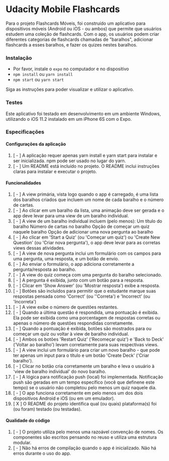 # Udacity Mobile Flashcards

Para o projeto Flashcards Móveis, foi construído um aplicativo para dispositivos móveis (Android ou iOS - ou ambos) que permite que usuários estudem uma coleção de flashcards. Com o app, os usuários podem criar diferentes categorias de flashcards chamadas de "baralhos", adicionar flashcards a esses baralhos, e fazer os quizes nestes baralhos.


### Instalação

* Por favor, instale o `expo` no computador e no dispositivo
* `npm install` ou `yarn install`
* `npm start` ou `yarn start`

Siga as instruções para poder visualizar e utilizar o aplicativo.


### Testes

Este aplicativo foi testado em desenvolvimento em um ambiente Windows, utilizando o iOS 11.2 instalado em um iPhone 6S com o Expo.


### Especificações

#### Configurações da aplicação
1) [ - ] A aplicação requer apenas yarn install e yarn start para instalar e ser inicializada. npm pode ser usado no lugar do yarn.
2) [ - ] Um README está incluído no projeto. O README inclui instruções claras para instalar e executar o projeto.

#### Funcionalidades

1) [ - ] A view primária, vista logo quando o app é carregado, é
uma lista dos baralhos criados que incluem um nome de
cada baralho e o número de cartas.
2) [ - ] Ao clicar em um baralho da lista, uma animação deve ser
gerada e o app deve levar para uma view de um baralho
individual.
3) [ - ] A view de um baralho individual incluem (pelo menos):
Um título do baralho
Número de cartas no baralho
Opção de começar um quiz naquele baralho
Opção de adicionar uma nova pergunta ao baralho
4) [ - ] Ao clicar em 'Start a Quiz' (ou 'Começar um quiz') ou
'Create New Question' (ou 'Criar nova pergunta'), o app
deve levar para as corretas views dessas atividades.
5) [ - ] A view de nova pergunta inclui um formulário com os
campos para uma pergunta, uma resposta, e um botão
de envio.
6) [ - ] Ao enviar o formulário, o app adiciona corretamente a
pergunta/resposta ao baralho.
7) [ - ] A view do quiz começa com uma pergunta do baralho
selecionado.
8) [ - ] A pergunta é exibida, junto com um botão para a
resposta.
9) [ - ] Clicar em 'Show Answer' (ou 'Mostrar resposta') exibe
a resposta.
10) [ - ] Botões são incluídos para permitir que o estudante
marque suas respostas pensada como 'Correct' (ou
''Correta') e 'Incorrect' (ou 'Incorreta')
11) [ - ] A view exibe o número de questões restantes.
12) [ - ] Quando a última questão é respondida, uma
pontuação é exibida. Ela pode ser exibida como uma
porcentagem de respostas corretas ou apenas o
número de questões respondidas corretamente.
13) [ - ] Quando a pontuação é exibida, botões são mostrados
para ou começar um quiz ou voltar à view de baralho
individual.
14) [ - ] Ambos os botões 'Restart Quiz' ('Recomeçar quiz') e
'Back to Deck' ('Voltar ao baralho') levam
corretamente para suas respectivas views.
15) [ - ] A view inclui um formulário para criar um novo baralho -
que pode ter apenas um input para o título e um botão
'Create Deck' ('Criar baralho').
16) [ - ] Clicar no botão cria corretamente um baralho e leva o
usuário à 'view de baralho individual' do novo baralho.
17) [ - ] A lógica para notificação push (local) foi implementada.
Notificação push são geradas em um tempo específico
(você que definene este tempo) se o usuário não
completou pelo menos um quiz naquele dia.
18) [ - ] O app funciona corretamente em pelo menos um dos
dois dispositivos Android e iOS (ou em um emulador).
19) [ X ] O README do projeto identifica qual (ou quais)
plataforma(s) foi (ou foram) testado (ou testadas).

#### Qualidade do código
1) [ - ] O projeto utiliza pelo menos uma razoável convenção de
nomes. Os componentes são escritos pensando no
reuso e utiliza uma estrutura modular.
2) [ - ] Não há erros de compilação quando o app é inicializado.
Não há erros durante o uso do app.